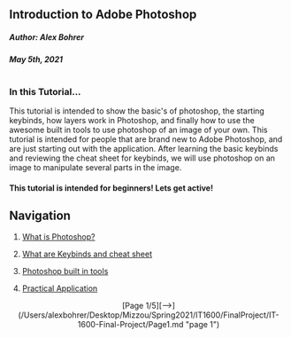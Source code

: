 ## Introduction to Adobe Photoshop
 ##### Author: Alex Bohrer 
 ##### May 5th, 2021
#  
 ### In this Tutorial...
 This tutorial is intended to show the basic's of photoshop, the starting keybinds, how layers work in Photoshop, and finally how to use the awesome built in tools to use photoshop of an image of your own. This tutorial is intended for people that are brand new to Adobe Photoshop, and are just starting out with the application. After learning the basic keybinds and reviewing the cheat sheet for keybinds, we will use photoshop on an image to manipulate several parts in the image. 
 
 #### This tutorial is intended for beginners! Lets get active! 

 
 ## Navigation

1. [What is Photoshop?](/Users/alexbohrer/Desktop/Mizzou/Spring2021/IT1600/FinalProject/IT-1600-Final-Project/Page1.md "page 1")

2. [What are Keybinds and cheat sheet](/Users/alexbohrer/Desktop/Mizzou/Spring2021/IT1600/FinalProject/IT-1600-Final-Project/Page2.md "page 2")

3. [Photoshop built in tools](/Users/alexbohrer/Desktop/Mizzou/Spring2021/IT1600/FinalProject/IT-1600-Final-Project/Page3.md "page 3")

4. [Practical Application](/Users/alexbohrer/Desktop/Mizzou/Spring2021/IT1600/FinalProject/IT-1600-Final-Project/Page4.md "page 4")
 
<p style="text-align:center;"> [Page 1/5][-->](/Users/alexbohrer/Desktop/Mizzou/Spring2021/IT1600/FinalProject/IT-1600-Final-Project/Page1.md "page 1")

 
 
 
 
 
 
 
 
 
